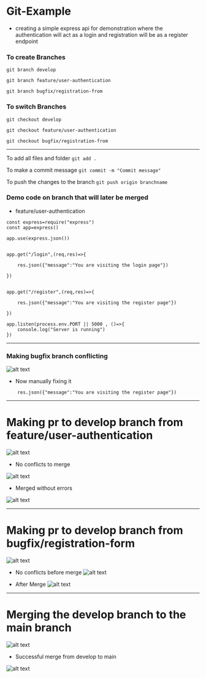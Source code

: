 # Git-Example
- creating a simple express api for demonstration where the authentication will act as a login and registration will be as a register endpoint

### To create Branches

``` git branch develop ```

``` git branch feature/user-authentication ```

``` git branch bugfix/registration-from ```


### To switch Branches

``` git checkout develop ```

``` git checkout feature/user-authentication ```

``` git checkout bugfix/registration-from ```

--------------------------------------

To add all files and folder
``` git add . ```

To make a commit message
``` git commit -m "Commit message"  ```

To push the changes to the branch
``` git push origin branchname ```

### Demo code on branch that will later be merged 
- feature/user-authentication
```
const express=require("express")
const app=express()

app.use(express.json())


app.get("/login",(req,res)=>{

    res.json({"message":"You are visiting the login page"})

})


app.get("/register",(req,res)=>{

    res.json({"message":"You are visiting the register page"})

})

app.listen(process.env.PORT || 5000 , ()=>{
    console.log("Server is running")
})

```

----------------------
### Making bugfix branch conflicting
![alt text](image-8.png)

- Now manually fixing it

```
    res.json({"message":"You are visiting the register page"})

```

----------------------
# Making pr to develop branch from feature/user-authentication

![alt text](image.png)

- No conflicts to merge 

![alt text](image-1.png)

- Merged without errors

![alt text](image-2.png)

------------------------
# Making pr to develop branch from bugfix/registration-form

![alt text](image-3.png)

- No conflicts before merge
![alt text](image-4.png)

- After Merge
![alt text](image-5.png)

------------------------

# Merging the develop branch to the main branch

![alt text](image-6.png)

- Successful merge from develop to main

![alt text](image-7.png)
